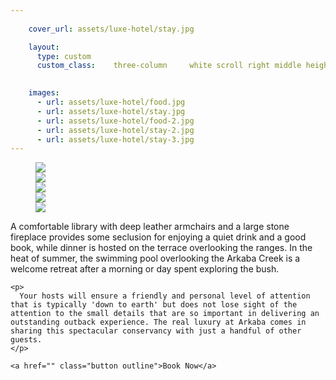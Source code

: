 ```yaml
---
    
    cover_url: assets/luxe-hotel/stay.jpg

    layout:
      type: custom
      custom_class:    three-column     white scroll right middle height-auto image-cover cover-left 

      
    images:
      - url: assets/luxe-hotel/food.jpg
      - url: assets/luxe-hotel/stay.jpg
      - url: assets/luxe-hotel/food-2.jpg
      - url: assets/luxe-hotel/stay-2.jpg
      - url: assets/luxe-hotel/stay-3.jpg
---
```



<figure class="cover-area image">
  <div class="gallery grid-2-third">
    <div class="aspect-ratio"></div>
      <div class="photos">
      <div class="row first"> 
        <div class="col half">
          <img src="assets/luxe-hotel/stay-2.jpg" data-media-id="images:4"/>
        </div>
        <div class="col half">
          <img src="assets/luxe-hotel/stay-3.jpg" data-media-id="images:5"/>
        </div>
      </div>
      <div class="row second">
        <div class="col third">
          <img src="assets/luxe-hotel/food.jpg" data-media-id="images:1"/>
        </div>
        <div class="col third">
          <img src="assets/luxe-hotel/stay.jpg" data-media-id="images:2"/>
        </div>
        <div class="col third">
          <img src="assets/luxe-hotel/food-2.jpg" data-media-id="images:3"/>
        </div>
      </div>
    </div>
  </div>
</figure>

<div class="content">
  <div class="body">
    <p>
      A comfortable library with deep leather armchairs and a large stone fireplace provides some seclusion for enjoying a quiet drink and a good book, while dinner is hosted on the terrace overlooking the ranges. In the heat of summer, the swimming pool overlooking the Arkaba Creek is a welcome retreat after a morning or day spent exploring the bush.
    </p>

    <p>
      Your hosts will ensure a friendly and personal level of attention that is typically 'down to earth' but does not lose sight of the attention to the small details that are so important in delivering an outstanding outback experience. The real luxury at Arkaba comes in sharing this spectacular conservancy with just a handful of other guests. 
    </p>
    
    <a href="" class="button outline">Book Now</a>
  </div>
</div>